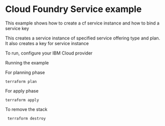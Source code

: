 # Cloud Foundry Service example

This example shows how to create a cf service instance and how to bind a service key

This creates a service instance of specified service offering type and plan. It also creates a key for service instance

To run, configure your IBM Cloud provider

Running the example

For planning phase 

```
terraform plan
```

For apply phase

```
terraform apply
```

To remove the stack

```
 terraform destroy
```
